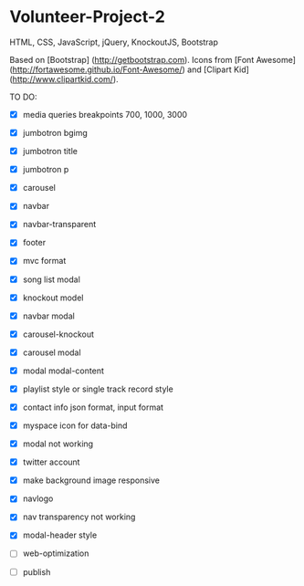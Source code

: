 # Volunteer-Project-2

HTML, CSS, JavaScript, jQuery, KnockoutJS, Bootstrap

Based on [Bootstrap] (http://getbootstrap.com).
Icons from [Font Awesome] (http://fortawesome.github.io/Font-Awesome/) and [Clipart Kid] (http://www.clipartkid.com/).

TO DO:
- [x] media queries breakpoints 700, 1000, 3000
- [x] jumbotron bgimg
- [x] jumbotron title
- [x] jumbotron p
- [x] carousel
- [x] navbar
- [x] navbar-transparent
- [x] footer
- [x] mvc format
- [x] song list modal
- [x] knockout model
- [x] navbar modal
- [x] carousel-knockout
- [x] carousel modal
- [x] modal modal-content
- [x] playlist style or single track record style
- [x] contact info json format, input format
- [x] myspace icon for data-bind
- [x] modal not working
- [x] twitter account
- [x] make background image responsive
- [x] navlogo
- [x] nav transparency not working
- [x] modal-header style
- [ ] web-optimization
- [ ] publish


